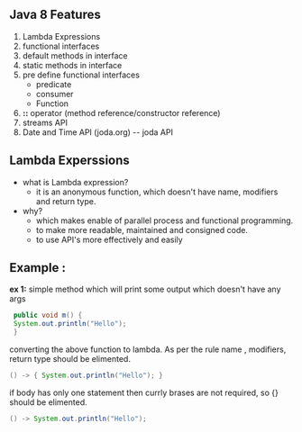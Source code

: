 **Java 8 Features** 
-------------------
1. Lambda Expressions
2. functional interfaces
3. default methods in interface
4. static methods in interface
5. pre define functional interfaces
   * predicate 
   * consumer
   * Function
6. **::** operator (method reference/constructor reference)
7. streams API
8. Date and Time API (joda.org) -- joda API


**Lambda Experssions** 
---------------------
+ what is Lambda expression? 
    + it is an anonymous function, which doesn't have name, modifiers and return type.
 + why?
   + which makes enable of parallel process and functional programming.
   + to make more readable, maintained and consigned code.
   + to use API's more effectively and easily  
  

 **Example :**
 ---------------
 **ex 1:** simple method which will print some output which doesn't have any args

```java
 public void m() {
 System.out.println("Hello");
 }
```
converting the above function to lambda. As per the rule name , modifiers, return type should be elimented.

```java
() -> { System.out.println("Hello"); }
````
if body has only one statement then currly brases are not required, so {} should be elimented.

```java
() -> System.out.println("Hello");
```





 
 
 
 
 
 
 

